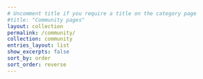 ```yaml
---
# Uncomment title if you require a title on the category page
#title: "Community pages"
layout: collection
permalink: /community/
collection: community
entries_layout: list
show_excerpts: false
sort_by: order
sort_order: reverse
---
```


<!-- Text here will appear on the category page -->
